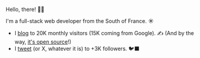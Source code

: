 Hello, there! 👋🏻

I'm a full-stack web developer from the South of France. ☀️

- I [blog](https://benjamincrozat.com) to 20K monthly visitors (15K coming from Google). ✍️ (And by the way, [it's open source](https://github.com/benjamincrozat/benjamincrozat.com)!)
- I [tweet](https://twitter.com/benjamincrozat) (or X, whatever it is) to +3K followers. 🐦‍⬛
